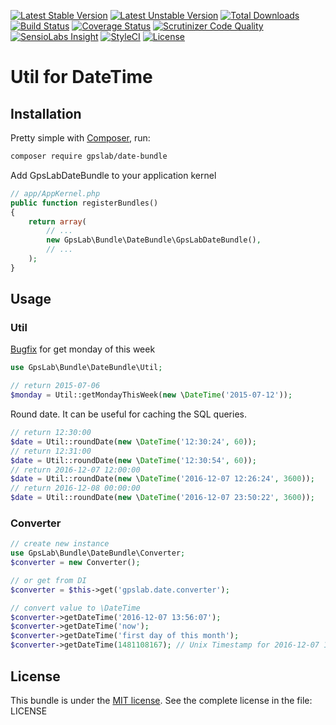 [![Latest Stable Version](https://img.shields.io/packagist/v/gpslab/date-bundle.svg?maxAge=3600&label=stable)](https://packagist.org/packages/gpslab/date-bundle)
[![Latest Unstable Version](https://img.shields.io/packagist/vpre/gpslab/date-bundle.svg?maxAge=3600&label=unstable)](https://packagist.org/packages/gpslab/date-bundle)
[![Total Downloads](https://img.shields.io/packagist/dt/gpslab/date-bundle.svg?maxAge=3600)](https://packagist.org/packages/gpslab/date-bundle)
[![Build Status](https://img.shields.io/travis/gpslab/date-bundle.svg?maxAge=3600)](https://travis-ci.org/gpslab/date-bundle)
[![Coverage Status](https://img.shields.io/coveralls/gpslab/date-bundle.svg?maxAge=3600)](https://coveralls.io/github/gpslab/date-bundle?branch=master)
[![Scrutinizer Code Quality](https://img.shields.io/scrutinizer/g/gpslab/date-bundle.svg?maxAge=3600)](https://scrutinizer-ci.com/g/gpslab/date-bundle/?branch=master)
[![SensioLabs Insight](https://img.shields.io/sensiolabs/i/e02ff7b3-f7f5-493e-8afc-03317ab7fe8e.svg?maxAge=3600&label=SLInsight)](https://insight.sensiolabs.com/projects/e02ff7b3-f7f5-493e-8afc-03317ab7fe8e)
[![StyleCI](https://styleci.io/repos/75742790/shield?branch=master)](https://styleci.io/repos/75742790)
[![License](https://img.shields.io/packagist/l/gpslab/date-bundle.svg?maxAge=3600)](https://github.com/gpslab/date-bundle)

Util for DateTime
===================

## Installation

Pretty simple with [Composer](http://packagist.org), run:

```sh
composer require gpslab/date-bundle
```

Add GpsLabDateBundle to your application kernel

```php
// app/AppKernel.php
public function registerBundles()
{
    return array(
        // ...
        new GpsLab\Bundle\DateBundle\GpsLabDateBundle(),
        // ...
    );
}
```

## Usage

### Util

[Bugfix](https://bugs.php.net/bug.php?id=63740) for get monday of this week

```php
use GpsLab\Bundle\DateBundle\Util;

// return 2015-07-06
$monday = Util::getMondayThisWeek(new \DateTime('2015-07-12'));
```

Round date. It can be useful for caching the SQL queries.

```php
// return 12:30:00
$date = Util::roundDate(new \DateTime('12:30:24', 60));
// return 12:31:00
$date = Util::roundDate(new \DateTime('12:30:54', 60));
// return 2016-12-07 12:00:00
$date = Util::roundDate(new \DateTime('2016-12-07 12:26:24', 3600));
// return 2016-12-08 00:00:00
$date = Util::roundDate(new \DateTime('2016-12-07 23:50:22', 3600));
```

### Converter

```php
// create new instance
use GpsLab\Bundle\DateBundle\Converter;
$converter = new Converter();

// or get from DI
$converter = $this->get('gpslab.date.converter');

// convert value to \DateTime
$converter->getDateTime('2016-12-07 13:56:07');
$converter->getDateTime('now');
$converter->getDateTime('first day of this month');
$converter->getDateTime(1481108167); // Unix Timestamp for 2016-12-07 13:56:07
```

## License

This bundle is under the [MIT license](http://opensource.org/licenses/MIT). See the complete license in the file: LICENSE

